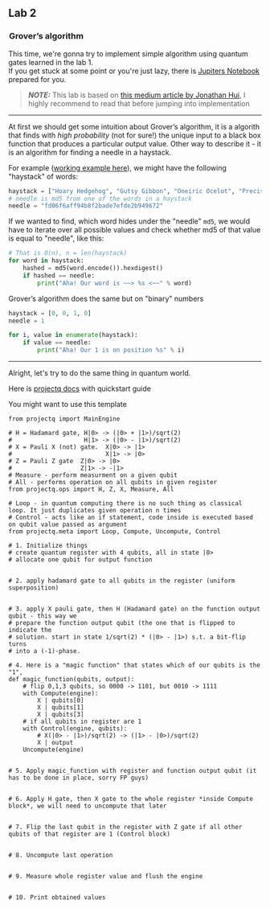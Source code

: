 

## Lab 2

###  Grover’s algorithm

This time, we're gonna try to implement simple algorithm using quantum gates learned in the lab 1.  
If you get stuck at some point or you're just lazy, there is [Jupiters Notebook](quantum3.ipynb) prepared for you.

> **_NOTE:_**  This lab is based on [this medium article by Jonathan Hui](https://medium.com/@jonathan_hui/qc-grovers-algorithm-cd81e61cf248), I highly recommend to read that before jumping into implementation

-----

At first we should get some intuition about Grover’s algorithm, it is a algorith that finds with *high probability* (not for sure!) the unique input to a black box function that produces a particular output value. Other way to describe it - it is an algorithm for finding a needle in a haystack.

For example ([working example here](slides1.ipynb)), we might have the following "haystack" of words:
```python
haystack = ["Hoary Hedgehog", "Gutsy Gibbon", "Oneiric Ocelot", "Precise Pangolin"]
# needle is md5 from one of the words in a haystack
needle = "fd06f6aff94b8f2bade7efde2b949672"
```

If we wanted to find, which word hides under the "needle" `md5`, we would have to iterate over all possible values and check whether md5 of that value is equal to "needle", like this:  

```python
# That is O(n), n = len(haystack)
for word in haystack:
    hashed = md5(word.encode()).hexdigest()
    if hashed == needle:
        print("Aha! Our word is ~~> %s <~~" % word)   
```  

Grover’s algorithm does the same but on "binary" numbers
```python
haystack = [0, 0, 1, 0]
needle = 1

for i, value in enumerate(haystack):
    if value == needle:
        print("Aha! Our 1 is on position %s" % i)
```

----

Alright, let's try to do the same thing in quantum world.

Here is [projectq docs](https://projectq.readthedocs.io/en/latest/tutorials.html#basic-quantum-program) with quickstart guide  

You might want to use this template
```
from projectq import MainEngine

# H = Hadamard gate, H|0> -> (|0> + |1>)/sqrt(2)
#                    H|1> -> (|0> - |1>)/sqrt(2)
# X = Pauli X (not) gate.  X|0> -> |1>
#                          X|1> -> |0>
# Z = Pauli Z gate  Z|0> -> |0>
#                   Z|1> -> -|1>
# Measure - perform measurment on a given qubit
# All - performs operation on all qubits in given register
from projectq.ops import H, Z, X, Measure, All

# Loop - in quantum computing there is no such thing as classical loop. It just duplicates given operation n times
# Control - acts like an if statement, code inside is executed based on qubit value passed as argument
from projectq.meta import Loop, Compute, Uncompute, Control

# 1. Initialize things
# create quantum register with 4 qubits, all in state |0>
# allocate one qubit for output function 


# 2. apply hadamard gate to all qubits in the register (uniform superposition)


# 3. apply X pauli gate, then H (Hadamard gate) on the function output qubit - this way we 
# prepare the function output qubit (the one that is flipped to indicate the
# solution. start in state 1/sqrt(2) * (|0> - |1>) s.t. a bit-flip turns
# into a (-1)-phase.

# 4. Here is a "magic function" that states which of our qubits is the "1",
def magic_function(qubits, output):
    # flip 0,1,3 qubits, so 0000 -> 1101, but 0010 -> 1111
    with Compute(engine):
        X | qubits[0]
        X | qubits[1]
        X | qubits[3]
    # if all qubits in register are 1
    with Control(engine, qubits):
        # X(|0> - |1>)/sqrt(2) -> (|1> - |0>)/sqrt(2)
        X | output
    Uncompute(engine)


# 5. Apply magic_function with register and function output qubit (it has to be done in place, sorry FP guys)


# 6. Apply H gate, then X gate to the whole register *inside Compute block*, we will need to uncompute that later


# 7. Flip the last qubit in the register with Z gate if all other qubits of that register are 1 (Control block)


# 8. Uncompute last operation


# 9. Measure whole register value and flush the engine


# 10. Print obtained values


```
